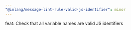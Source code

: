 ```yaml
---
"@inlang/message-lint-rule-valid-js-identifier": minor
---
```


feat: Check that all variable names are valid JS identifiers

